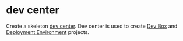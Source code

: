 # dev center
Create a skeleton [dev center](https://learn.microsoft.com/azure/deployment-environments/quickstart-create-and-configure-devcenter). Dev center is used to create [Dev Box](https://learn.microsoft.com/azure/dev-box/) and [Deployment Environment](https://learn.microsoft.com/zure/deployment-environments/) projects.
